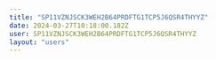 ```yaml
---
title: "SP11VZNJSCK3WEH2B64PRDFTG1TCP5J6QSR4THYYZ"
date: 2024-03-27T10:18:00.182Z
user: SP11VZNJSCK3WEH2B64PRDFTG1TCP5J6QSR4THYYZ
layout: "users"
---
```

    